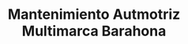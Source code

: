 ---
title: "Mantenimiento Autmotriz Multimarca Barahona"
url: /otavalo/mantenimiento-autmotriz-multimarca-barahona/
shop: reparación de automóviles
---